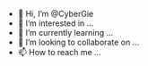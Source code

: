 - 👋 Hi, I’m @CyberGie
- 👀 I’m interested in ...
- 🌱 I’m currently learning ...
- 💞️ I’m looking to collaborate on ...
- 📫 How to reach me ...

<!---
CyberGie/CyberGie is a ✨ special ✨ repository because its `README.md` (this file) appears on your GitHub profile.
You can click the Preview link to take a look at your changes.
--->
